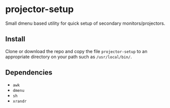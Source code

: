 # projector-setup
Small dmenu based utility for quick setup of secondary monitors/projectors.

## Install
Clone or download the repo and copy the file `projector-setup` to an appropriate directory on your path such as `/usr/local/bin/`.

## Dependencies
- `awk`
- `dmenu`
- `sh`
- `xrandr`
